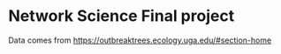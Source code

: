 # Network Science Final project

Data comes from https://outbreaktrees.ecology.uga.edu/#section-home
